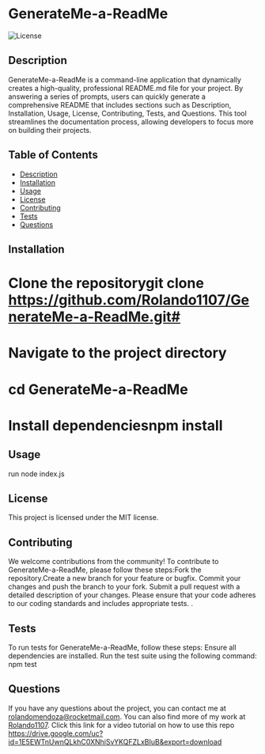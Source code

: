 # GenerateMe-a-ReadMe
  
  ![License](https://img.shields.io/badge/License-MIT-blue.svg)
  
  ## Description
  
  GenerateMe-a-ReadMe is a command-line application that dynamically creates a high-quality, professional README.md file for your project. By answering a series of prompts, users can quickly generate a comprehensive README that includes sections such as Description, Installation, Usage, License, Contributing, Tests, and Questions. This tool streamlines the documentation process, allowing developers to focus more on building their projects.
  
  ## Table of Contents
  
  - [Description](#description)
  - [Installation](#installation)
  - [Usage](#usage)
  - [License](#license)
  - [Contributing](#contributing)
  - [Tests](#tests)
  - [Questions](#questions)
  
  ## Installation
  
  # Clone the repositorygit clone https://github.com/Rolando1107/GenerateMe-a-ReadMe.git# 
  # Navigate to the project directory 
  # cd GenerateMe-a-ReadMe
  # Install dependenciesnpm install
  
  ## Usage
  
  run node index.js
  
  ## License
  
  This project is licensed under the MIT license.
  
  ## Contributing
  
  We welcome contributions from the community! To contribute to GenerateMe-a-ReadMe, please follow these steps:Fork the repository.Create a new branch for your feature or bugfix. Commit your changes and push the branch to your fork. Submit a pull request with a detailed description of your changes. Please ensure that your code adheres to our coding standards and includes appropriate tests. .
  
  ## Tests
  
  To run tests for GenerateMe-a-ReadMe, follow these steps: Ensure all dependencies are installed. Run the test suite using the following command: npm test
  
  ## Questions
  
  If you have any questions about the project, you can contact me at [rolandomendoza@rocketmail.com](mailto:rolandomendoza@rocketmail.com). You can also find more of my work at [Rolando1107](https://github.com/Rolando1107).
  Click this link for a video tutorial on how to use this repo
  https://drive.google.com/uc?id=1E5EWTnUwnQLkhC0XNhiSvYKQFZLxBIuB&export=download
  
